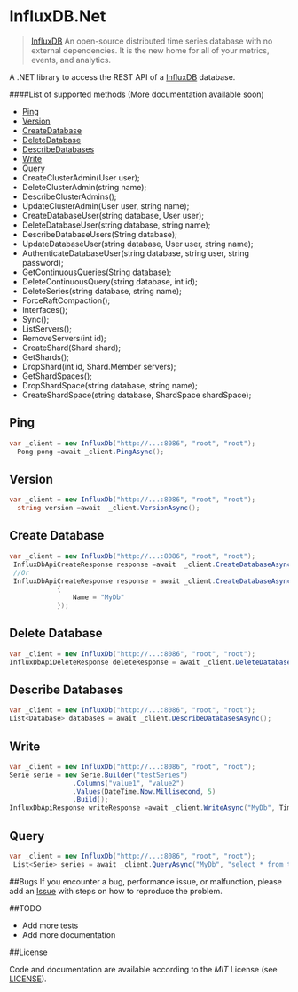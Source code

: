 InfluxDB.Net
============
>[InfluxDB](http://influxdb.com/) An open-source distributed time series database
with no external dependencies. It is the new home for all of your metrics, events, and analytics.

A .NET library to access the REST API of a [InfluxDB](http://influxdb.com/)  database.

####List of supported methods (More documentation available soon)
- [Ping](#ping)
- [Version](#version)
- [CreateDatabase](#create-database)
- [DeleteDatabase](#delete-database)
- [DescribeDatabases](#describe-databases)
- [Write](#write)
- [Query](#query)
- CreateClusterAdmin(User user);
- DeleteClusterAdmin(string name);
- DescribeClusterAdmins();
- UpdateClusterAdmin(User user, string name);
- CreateDatabaseUser(string database, User user);
- DeleteDatabaseUser(string database, string name);
- DescribeDatabaseUsers(String database);
- UpdateDatabaseUser(string database, User user, string name);
- AuthenticateDatabaseUser(string database, string user, string password);
- GetContinuousQueries(String database);
- DeleteContinuousQuery(string database, int id);
- DeleteSeries(string database, string name);
- ForceRaftCompaction();
- Interfaces();
- Sync();
- ListServers();
- RemoveServers(int id);
- CreateShard(Shard shard);
- GetShards();
- DropShard(int id, Shard.Member servers);
- GetShardSpaces();
- DropShardSpace(string database, string name);
- CreateShardSpace(string database, ShardSpace shardSpace);

## Ping
```csharp
var _client = new InfluxDb("http://...:8086", "root", "root");
  Pong pong =await _client.PingAsync();
```
## Version
```csharp
var _client = new InfluxDb("http://...:8086", "root", "root");
  string version =await  _client.VersionAsync();
```
## Create Database
```csharp
var _client = new InfluxDb("http://...:8086", "root", "root");
 InfluxDbApiCreateResponse response =await  _client.CreateDatabaseAsync("MyDb");
 //Or
 InfluxDbApiCreateResponse response = await _client.CreateDatabaseAsync(new DatabaseConfiguration
            {
                Name = "MyDb"
            });
```
## Delete Database
```csharp
var _client = new InfluxDb("http://...:8086", "root", "root");
InfluxDbApiDeleteResponse deleteResponse = await _client.DeleteDatabaseAsync("MyDb");
```
## Describe Databases
```csharp
var _client = new InfluxDb("http://...:8086", "root", "root");
List<Database> databases = await _client.DescribeDatabasesAsync();
```
## Write
```csharp
var _client = new InfluxDb("http://...:8086", "root", "root");
Serie serie = new Serie.Builder("testSeries")
                .Columns("value1", "value2")
                .Values(DateTime.Now.Millisecond, 5)
                .Build();
InfluxDbApiResponse writeResponse =await _client.WriteAsync("MyDb", TimeUnit.Milliseconds, serie);
```

## Query
```csharp
var _client = new InfluxDb("http://...:8086", "root", "root");
 List<Serie> series = await _client.QueryAsync("MyDb", "select * from testSeries"), TimeUnit.Milliseconds);
```

##Bugs
If you encounter a bug, performance issue, or malfunction, please add an [Issue](https://github.com/ziyasal/InfluxDB.Net/issues) with steps on how to reproduce the problem.

##TODO
- Add more tests
- Add more documentation

##License

Code and documentation are available according to the *MIT* License (see [LICENSE](https://github.com/ziyasal/InfluxDB.Net/blob/master/LICENSE)).
